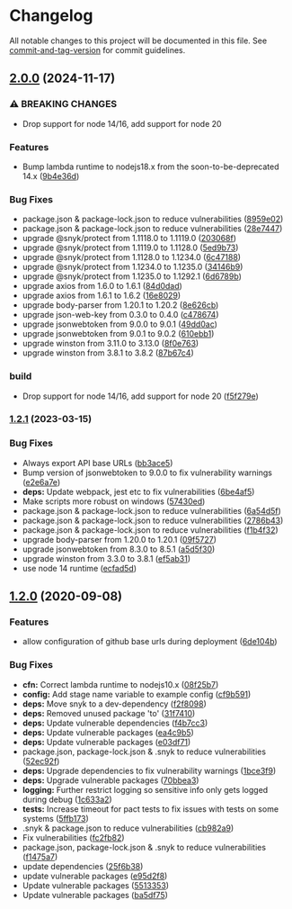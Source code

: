 # Changelog

All notable changes to this project will be documented in this file. See [commit-and-tag-version](https://github.com/absolute-version/commit-and-tag-version) for commit guidelines.

## [2.0.0](https://github.com/TimothyJones/github-cognito-openid-wrapper/compare/v1.2.1...v2.0.0) (2024-11-17)


### ⚠ BREAKING CHANGES

* Drop support for node 14/16, add support for node 20

### Features

* Bump lambda runtime to nodejs18.x from the soon-to-be-deprecated 14.x ([9b4e36d](https://github.com/TimothyJones/github-cognito-openid-wrapper/commit/9b4e36ddacae4dcc9a22cd5afec806701a13b36f))


### Bug Fixes

* package.json & package-lock.json to reduce vulnerabilities ([8959e02](https://github.com/TimothyJones/github-cognito-openid-wrapper/commit/8959e023bfef40eed7e18ae8df5adf62807634ee))
* package.json & package-lock.json to reduce vulnerabilities ([28e7447](https://github.com/TimothyJones/github-cognito-openid-wrapper/commit/28e7447f2c167e92ecfbf1a29b1e5535382cd5b7))
* upgrade @snyk/protect from 1.1118.0 to 1.1119.0 ([203068f](https://github.com/TimothyJones/github-cognito-openid-wrapper/commit/203068f6e54f204a697d490d3f7e57d8d555b41d))
* upgrade @snyk/protect from 1.1119.0 to 1.1128.0 ([5ed9b73](https://github.com/TimothyJones/github-cognito-openid-wrapper/commit/5ed9b73c9e87023f4fffb047bd935812534187a9))
* upgrade @snyk/protect from 1.1128.0 to 1.1234.0 ([6c47188](https://github.com/TimothyJones/github-cognito-openid-wrapper/commit/6c47188e75f8cb11dae424731cd26cdee9c39c19))
* upgrade @snyk/protect from 1.1234.0 to 1.1235.0 ([34146b9](https://github.com/TimothyJones/github-cognito-openid-wrapper/commit/34146b9eb3d4bd045a6077f011e9fb7b6d51a8a7))
* upgrade @snyk/protect from 1.1235.0 to 1.1292.1 ([6d6789b](https://github.com/TimothyJones/github-cognito-openid-wrapper/commit/6d6789be6b8d60bf9be42d235fbdf14a92a0d70b))
* upgrade axios from 1.6.0 to 1.6.1 ([84d0dad](https://github.com/TimothyJones/github-cognito-openid-wrapper/commit/84d0dad94cb771319dacea29498379761e37376b))
* upgrade axios from 1.6.1 to 1.6.2 ([16e8029](https://github.com/TimothyJones/github-cognito-openid-wrapper/commit/16e80294aa68adf812eb64e6a7ad38970ff1ca72))
* upgrade body-parser from 1.20.1 to 1.20.2 ([8e626cb](https://github.com/TimothyJones/github-cognito-openid-wrapper/commit/8e626cbb8d86a9290ec5a66cac47c28b53b4b8df))
* upgrade json-web-key from 0.3.0 to 0.4.0 ([c478674](https://github.com/TimothyJones/github-cognito-openid-wrapper/commit/c4786745a812ef623d59eaf1c273cf85063fca1d))
* upgrade jsonwebtoken from 9.0.0 to 9.0.1 ([49dd0ac](https://github.com/TimothyJones/github-cognito-openid-wrapper/commit/49dd0ac20e295233a241140f9373ba39c1859c2d))
* upgrade jsonwebtoken from 9.0.1 to 9.0.2 ([610ebb1](https://github.com/TimothyJones/github-cognito-openid-wrapper/commit/610ebb1d998837f38b8c44dc60f4a61202d6df59))
* upgrade winston from 3.11.0 to 3.13.0 ([8f0e763](https://github.com/TimothyJones/github-cognito-openid-wrapper/commit/8f0e7635a60b284545e044eebbc0844ae4954130))
* upgrade winston from 3.8.1 to 3.8.2 ([87b67c4](https://github.com/TimothyJones/github-cognito-openid-wrapper/commit/87b67c4d0dcc344e0a949694c4100a4dd4128e88))


### build

* Drop support for node 14/16, add support for node 20 ([f5f279e](https://github.com/TimothyJones/github-cognito-openid-wrapper/commit/f5f279e959b83d1c15146d7af5d743c19666dca5))

### [1.2.1](https://github.com/TimothyJones/github-cognito-openid-wrapper/compare/v1.2.0...v1.2.1) (2023-03-15)


### Bug Fixes

* Always export API base URLs ([bb3ace5](https://github.com/TimothyJones/github-cognito-openid-wrapper/commit/bb3ace5b87aa74200e226e72bfa21f59df90a8d0))
* Bump version of jsonwebtoken to 9.0.0 to fix vulnerability warnings ([e2e6a7e](https://github.com/TimothyJones/github-cognito-openid-wrapper/commit/e2e6a7eaa9099ad9f287f97323125eca8ca2930a))
* **deps:** Update webpack, jest etc to fix vulnerabilities ([6be4af5](https://github.com/TimothyJones/github-cognito-openid-wrapper/commit/6be4af579b47165ea3d1588628d043619a987ac8))
* Make scripts more robust on windows ([57430ed](https://github.com/TimothyJones/github-cognito-openid-wrapper/commit/57430ed88e2a673dbbecc95768a9436eb042a8af))
* package.json & package-lock.json to reduce vulnerabilities ([6a54d5f](https://github.com/TimothyJones/github-cognito-openid-wrapper/commit/6a54d5f5c1bf1a55e4cf55ff639d91edab966e4e))
* package.json & package-lock.json to reduce vulnerabilities ([2786b43](https://github.com/TimothyJones/github-cognito-openid-wrapper/commit/2786b43a6f7cb25917146dda1b5467dfe900f718))
* package.json & package-lock.json to reduce vulnerabilities ([f1b4f32](https://github.com/TimothyJones/github-cognito-openid-wrapper/commit/f1b4f32e1dd4c343a1056da324ea4e5a3a8be21c))
* upgrade body-parser from 1.20.0 to 1.20.1 ([09f5727](https://github.com/TimothyJones/github-cognito-openid-wrapper/commit/09f5727cbcfec7b01c65d25b23c7a6a2faa47985))
* upgrade jsonwebtoken from 8.3.0 to 8.5.1 ([a5d5f30](https://github.com/TimothyJones/github-cognito-openid-wrapper/commit/a5d5f308c61509882cc8cd30abfd83dcdc7f752e))
* upgrade winston from 3.3.0 to 3.8.1 ([ef5ab31](https://github.com/TimothyJones/github-cognito-openid-wrapper/commit/ef5ab31bd01b376f566651bb4b0195bc6429e9ad))
* use node 14 runtime ([ecfad5d](https://github.com/TimothyJones/github-cognito-openid-wrapper/commit/ecfad5d4a2d6ff2470dfbcfbc9e02bb26876c3c5))

## [1.2.0](https://github.com/TimothyJones/github-cognito-openid-wrapper/compare/v1.1.0...v1.2.0) (2020-09-08)


### Features

* allow configuration of github base urls during deployment ([6de104b](https://github.com/TimothyJones/github-cognito-openid-wrapper/commit/6de104b378b2d39105d34938d5a6eb79722430cc))


### Bug Fixes

* **cfn:** Correct lambda runtime to nodejs10.x ([08f25b7](https://github.com/TimothyJones/github-cognito-openid-wrapper/commit/08f25b73886280a8d35ac725c3558335d8ef4c6a))
* **config:** Add stage name variable to example config ([cf9b591](https://github.com/TimothyJones/github-cognito-openid-wrapper/commit/cf9b591c5eb1ccd3b37a83a3ab042cc2970b4a80))
* **deps:** Move snyk to a dev-dependency ([f2f8098](https://github.com/TimothyJones/github-cognito-openid-wrapper/commit/f2f8098aabf1609115070185a45a0bb5fbd924f8))
* **deps:** Removed unused package 'to' ([31f7410](https://github.com/TimothyJones/github-cognito-openid-wrapper/commit/31f7410c4f6349124d8223a7dc353a8ba5214314))
* **deps:** Update vulnerable dependencies ([f4b7cc3](https://github.com/TimothyJones/github-cognito-openid-wrapper/commit/f4b7cc34dbaf12c488398b37b9d65054ef0b662a))
* **deps:** Update vulnerable packages ([ea4c9b5](https://github.com/TimothyJones/github-cognito-openid-wrapper/commit/ea4c9b5eb11067b15c84e8f28b04c7d1acdb7f8e))
* **deps:** Update vulnerable packages ([e03df71](https://github.com/TimothyJones/github-cognito-openid-wrapper/commit/e03df71e09df5dbbf11701562e33464d9a3a8b5b))
* package.json, package-lock.json & .snyk to reduce vulnerabilities ([52ec92f](https://github.com/TimothyJones/github-cognito-openid-wrapper/commit/52ec92fa41ddbab9fb5ec08ff5625f526def70e5))
* **deps:** Upgrade dependencies to fix vulnerability warnings ([1bce3f9](https://github.com/TimothyJones/github-cognito-openid-wrapper/commit/1bce3f91451e9324eb898f5e0f6add7c3ca586cf))
* **deps:** Upgrade vulnerable packages ([70bbea3](https://github.com/TimothyJones/github-cognito-openid-wrapper/commit/70bbea3c19ef7e58a118101eb885cf757d8a11b4))
* **logging:** Further restrict logging so sensitive info only gets logged during debug ([1c633a2](https://github.com/TimothyJones/github-cognito-openid-wrapper/commit/1c633a27a2c489324f7c1a2fd384c4ac87125d85))
* **tests:** Increase timeout for pact tests to fix issues with tests on some systems ([5ffb173](https://github.com/TimothyJones/github-cognito-openid-wrapper/commit/5ffb1739ed4b04718eddebdf17b009116ad0400d))
* .snyk & package.json to reduce vulnerabilities ([cb982a9](https://github.com/TimothyJones/github-cognito-openid-wrapper/commit/cb982a97a8f6454e6732d3a6e697f42aed5fdfef))
* Fix vulnerabilities ([fc2fb82](https://github.com/TimothyJones/github-cognito-openid-wrapper/commit/fc2fb82e8bfaa09005304dec7d5339c4ff5a362d))
* package.json, package-lock.json & .snyk to reduce vulnerabilities ([f1475a7](https://github.com/TimothyJones/github-cognito-openid-wrapper/commit/f1475a7593804928f357950bdc8c51009d92ff5b))
* update dependencies ([25f6b38](https://github.com/TimothyJones/github-cognito-openid-wrapper/commit/25f6b3811e3933e597a97c51132a617a3a2689a7))
* update vulnerable packages ([e95d2f8](https://github.com/TimothyJones/github-cognito-openid-wrapper/commit/e95d2f87ce2076c6aad7a3d8c5218e5a7a0fba1b))
* Update vulnerable packages ([5513353](https://github.com/TimothyJones/github-cognito-openid-wrapper/commit/55133531f1f47f563f857939c541e18078c4a6f8))
* Update vulnerable packages ([ba5df75](https://github.com/TimothyJones/github-cognito-openid-wrapper/commit/ba5df755979650c39f594aed2009ff4d96de58dc))
